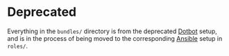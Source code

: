 # Deprecated

Everything in the `bundles/` directory is from the deprecated [Dotbot](https://github.com/anishathalye/dotbot) setup, and is in
the process of being moved to the corresponding [Ansible](https://docs.ansible.com/ansible/latest/index.html) setup in `roles/`.

